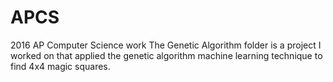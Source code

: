 # APCS
2016 AP Computer Science work
The Genetic Algorithm folder is a project I worked on that applied 
the genetic algorithm machine learning technique to find 4x4 magic squares. 
